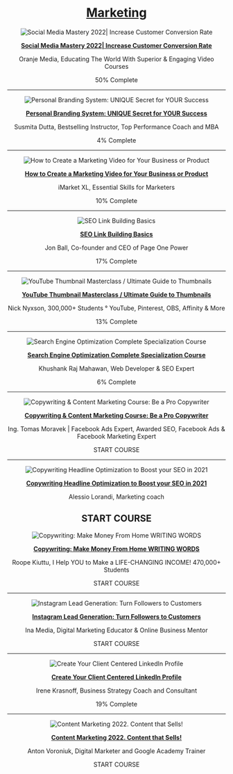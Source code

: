 <div align="center">

# [Marketing](https://www.udemy.com/home/my-courses/learning/?category_filter=290&p=1)  
  
![Social Media Mastery 2022| Increase Customer Conversion Rate](https://img-c.udemycdn.com/course/240x135/4445732_d668_3.jpg)

[**Social Media Mastery 2022| Increase Customer Conversion Rate**](/course-dashboard-redirect/?course_id=4445732)

Oranje Media, Educating The World With Superior & Engaging Video Courses

50% Complete

---

![Personal Branding System: UNIQUE Secret for YOUR Success](https://img-c.udemycdn.com/course/240x135/1674460_1ef7_2.jpg)

[**Personal Branding System: UNIQUE Secret for YOUR Success**](/course-dashboard-redirect/?course_id=1674460)

Susmita Dutta, Bestselling Instructor, Top Performance Coach and MBA

4% Complete

---

![How to Create a Marketing Video for Your Business or Product](https://img-c.udemycdn.com/course/240x135/255784_5b6e_3.jpg)

[**How to Create a Marketing Video for Your Business or Product**](/course-dashboard-redirect/?course_id=255784)

iMarket XL, Essential Skills for Marketers

10% Complete

---

![SEO Link Building Basics](https://img-c.udemycdn.com/course/240x135/275992_1bec_2.jpg)


[**SEO Link Building Basics**](/course-dashboard-redirect/?course_id=275992)

Jon Ball, Co-founder and CEO of Page One Power

17% Complete

---

![YouTube Thumbnail Masterclass / Ultimate Guide to Thumbnails](https://img-c.udemycdn.com/course/240x135/4321230_70a0.jpg)

[**YouTube Thumbnail Masterclass / Ultimate Guide to Thumbnails**](/course-dashboard-redirect/?course_id=4321230)

Nick Nyxson, 300,000+ Students ° YouTube, Pinterest, OBS, Affinity & More

13% Complete

---

![Search Engine Optimization Complete Specialization Course](https://img-c.udemycdn.com/course/240x135/3402578_9c19_3.jpg)

[**Search Engine Optimization Complete Specialization Course**](/course-dashboard-redirect/?course_id=3402578)

Khushank Raj Mahawan, Web Developer & SEO Expert

6% Complete

---

![Copywriting & Content Marketing Course: Be a Pro Copywriter](https://img-c.udemycdn.com/course/240x135/3600048_b195_11.jpg)

[**Copywriting & Content Marketing Course: Be a Pro Copywriter**](/course-dashboard-redirect/?course_id=3600048)

Ing. Tomas Moravek | Facebook Ads Expert, Awarded SEO, Facebook Ads & Facebook Marketing Expert

START COURSE

---

![Copywriting Headline Optimization to Boost your SEO in 2021](https://img-c.udemycdn.com/course/240x135/4257988_cefd_3.jpg)

[**Copywriting Headline Optimization to Boost your SEO in 2021**](/course-dashboard-redirect/?course_id=4257988)

Alessio Lorandi, Marketing coach

START COURSE
---

![Copywriting: Make Money From Home WRITING WORDS](https://img-c.udemycdn.com/course/240x135/3615478_b6cd_4.jpg)

[**Copywriting: Make Money From Home WRITING WORDS**](/course-dashboard-redirect/?course_id=3615478)

Roope Kiuttu, I Help YOU to Make a LIFE-CHANGING INCOME! 470,000+ Students

START COURSE

---

![Instagram Lead Generation: Turn Followers to Customers](https://img-c.udemycdn.com/course/240x135/4695008_7ccd.jpg)

[**Instagram Lead Generation: Turn Followers to Customers**](/course-dashboard-redirect/?course_id=4695008)

Ina Media, Digital Marketing Educator & Online Business Mentor

START COURSE

---

![Create Your Client Centered LinkedIn Profile](https://img-c.udemycdn.com/course/240x135/4220756_4378_3.jpg)

[**Create Your Client Centered LinkedIn Profile**](/course-dashboard-redirect/?course_id=4220756)

Irene Krasnoff, Business Strategy Coach and Consultant

19% Complete

---

![Content Marketing 2022. Content that Sells!](https://img-c.udemycdn.com/course/240x135/4154164_c02e_3.jpg)

[**Content Marketing 2022. Content that Sells!**](/course-dashboard-redirect/?course_id=4154164)

Anton Voroniuk, Digital Marketer and Google Academy Trainer

START COURSE
